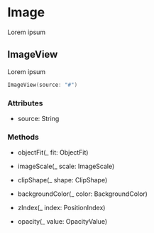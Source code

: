 # Image

Lorem ipsum

## ImageView

Lorem ipsum

```swift
ImageView(source: "#")
```

### Attributes

- source: String

### Methods

- objectFit(_ fit: ObjectFit)

- imageScale(_ scale: ImageScale)

- clipShape(_ shape: ClipShape)

- backgroundColor(_ color: BackgroundColor)

- zIndex(_ index: PositionIndex)

- opacity(_ value: OpacityValue)
